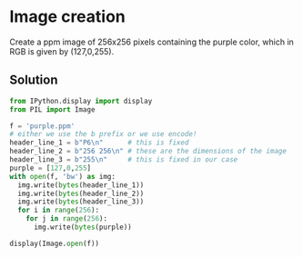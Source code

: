 # Image creation

Create a ppm image of 256x256 pixels containing the purple color, which in RGB is given by (127,0,255).

## Solution

```py
from IPython.display import display
from PIL import Image

f = 'purple.ppm'
# either we use the b prefix or we use encode!
header_line_1 = b"P6\n"      # this is fixed
header_line_2 = b"256 256\n" # these are the dimensions of the image
header_line_3 = b"255\n"     # this is fixed in our case
purple = [127,0,255]
with open(f, 'bw') as img:
  img.write(bytes(header_line_1))
  img.write(bytes(header_line_2))
  img.write(bytes(header_line_3))
  for i in range(256):
    for j in range(256):
      img.write(bytes(purple))

display(Image.open(f))
```
